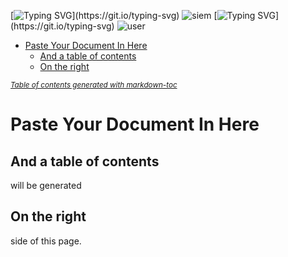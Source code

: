 [![Typing SVG](https://readme-typing-svg.herokuapp.com?color=%2336BCF7&lines=What+is+cybersecurity+?)](https://git.io/typing-svg)  
![siem](https://github.com/user-attachments/assets/6487fd32-1d3a-49ec-bd8f-3ccab87f7675)
[![Typing SVG](https://readme-typing-svg.herokuapp.com?color=%2336BCF7&lines=Alarm+.+.+.+Phishing+!)](https://git.io/typing-svg) 
![user](https://github.com/user-attachments/assets/b2773a6d-ba43-4e32-8180-b72afe628dd1)



- [Paste Your Document In Here](#paste-your-document-in-here)
  * [And a table of contents](#and-a-table-of-contents)
  * [On the right](#on-the-right)

<small><i><a href='http://ecotrust-canada.github.io/markdown-toc/'>Table of contents generated with markdown-toc</a></i></small>


# Paste Your Document In Here

## And a table of contents

will be generated

## On the right

side of this page.


